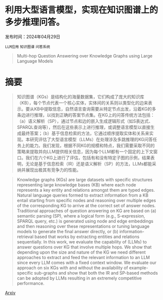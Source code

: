 # 利用大型语言模型，实现在知识图谱上的多步推理问答。

发布时间：2024年04月29日

`LLM应用` `知识图谱` `问答系统`

> Multi-hop Question Answering over Knowledge Graphs using Large Language Models

# 摘要

> 知识图谱（KGs）是结构化的海量数据集，它们构成了庞大的知识库（KB），每个节点代表一个核心实体，实体间的关系则以类型化的边来表示。要从KB中提取信息，自然语言查询需要从特定节点出发，沿着KG的多条边进行推理，以找到正确的答案节点集。在KG上的问答传统方法包括：（a）语义解析（SP），通过节点和边的嵌入生成逻辑形式（如S表达式、SPARQL查询等），然后在这些表示上进行推理，或调整语言模型以直接生成最终答案；（b）基于信息检索的方法，它通过顺序提取实体和关系来实现。本研究评估了大型语言模型（LLMs）在处理涉及多跳推理的KG问答任务上的能力。我们发现，根据不同KG的规模和特点，我们需要采取不同的策略来提取并向LLM提供相关信息，因为每个LLM都有一个固定的上下文窗口。我们在六个KG上进行了评估，包括有和没有特定子图的示例，结果表明，无论是基于信息检索（IR）还是语义解析（SP）的方法，LLMs都能采纳并展现出极其有竞争力的性能。

> Knowledge graphs (KGs) are large datasets with specific structures representing large knowledge bases (KB) where each node represents a key entity and relations amongst them are typed edges. Natural language queries formed to extract information from a KB entail starting from specific nodes and reasoning over multiple edges of the corresponding KG to arrive at the correct set of answer nodes. Traditional approaches of question answering on KG are based on (a) semantic parsing (SP), where a logical form (e.g., S-expression, SPARQL query, etc.) is generated using node and edge embeddings and then reasoning over these representations or tuning language models to generate the final answer directly, or (b) information-retrieval based that works by extracting entities and relations sequentially. In this work, we evaluate the capability of (LLMs) to answer questions over KG that involve multiple hops. We show that depending upon the size and nature of the KG we need different approaches to extract and feed the relevant information to an LLM since every LLM comes with a fixed context window. We evaluate our approach on six KGs with and without the availability of example-specific sub-graphs and show that both the IR and SP-based methods can be adopted by LLMs resulting in an extremely competitive performance.

[Arxiv](https://arxiv.org/abs/2404.19234)